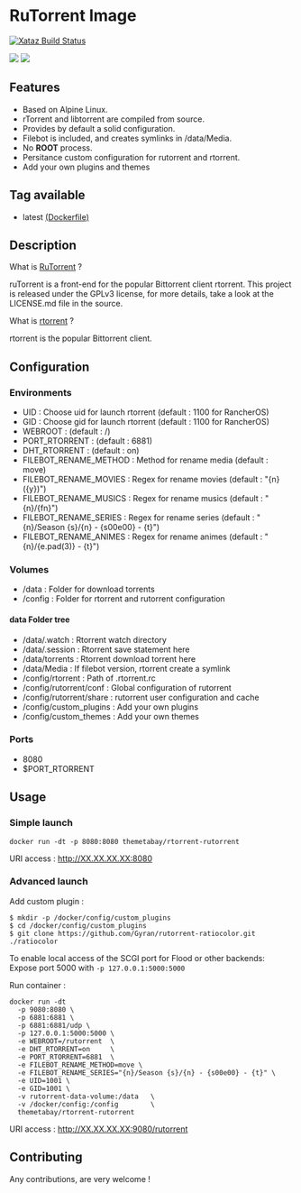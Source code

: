 # RuTorrent Image

[![Xataz Build Status](https://drone.xataz.net/api/badges/xataz/docker-rtorrent-rutorrent/status.svg)](https://drone.xataz.net/xataz/docker-rtorrent-rutorrent)

[![](https://images.microbadger.com/badges/version/themetabay/rtorrent-rutorrent:latest.svg)](https://microbadger.com/images/themetabay/rtorrent-rutorrent:latest "Get your own image badge on microbadger.com")
[![](https://images.microbadger.com/badges/image/themetabay/rtorrent-rutorrent:latest.svg)](https://microbadger.com/images/themetabay/rtorrent-rutorrent:latest "Get your own image badge on microbadger.com")


## Features
* Based on Alpine Linux.
* rTorrent and libtorrent are compiled from source.
* Provides by default a solid configuration.
* Filebot is included, and creates symlinks in /data/Media.
* No **ROOT** process.
* Persitance custom configuration for rutorrent and rtorrent.
* Add your own plugins and themes


## Tag available
* latest [(Dockerfile)](https://github.com/themetabay/docker-rtorrent-rutorrent/Dockerfile)

## Description
What is [RuTorrent](https://github.com/Novik/ruTorrent) ?

ruTorrent is a front-end for the popular Bittorrent client rtorrent.
This project is released under the GPLv3 license, for more details, take a look at the LICENSE.md file in the source.

What is [rtorrent](https://github.com/rakshasa/rtorrent/) ?

rtorrent is the popular Bittorrent client.

## Configuration
### Environments
* UID : Choose uid for launch rtorrent (default : 1100 for RancherOS)
* GID : Choose gid for launch rtorrent (default : 1100 for RancherOS)
* WEBROOT : (default : /)
* PORT_RTORRENT : (default : 6881)
* DHT_RTORRENT : (default : on)
* FILEBOT_RENAME_METHOD : Method for rename media (default : move)
* FILEBOT_RENAME_MOVIES : Regex for rename movies (default : "{n} ({y})")
* FILEBOT_RENAME_MUSICS : Regex for rename musics (default : "{n}/{fn}")
* FILEBOT_RENAME_SERIES : Regex for rename series (default : "{n}/Season {s}/{n} - {s00e00} - {t}")
* FILEBOT_RENAME_ANIMES : Regex for rename animes (default : "{n}/{e.pad(3)} - {t}")

### Volumes
* /data : Folder for download torrents
* /config : Folder for rtorrent and rutorrent configuration

#### data Folder tree
* /data/.watch : Rtorrent watch directory
* /data/.session : Rtorrent save statement here
* /data/torrents : Rtorrent download torrent here
* /data/Media : If filebot version, rtorrent create a symlink
* /config/rtorrent : Path of .rtorrent.rc
* /config/rutorrent/conf : Global configuration of rutorrent
* /config/rutorrent/share : rutorrent user configuration and cache
* /config/custom_plugins : Add your own plugins
* /config/custom_themes : Add your own themes

### Ports
* 8080
* $PORT_RTORRENT

## Usage
### Simple launch
```shell
docker run -dt -p 8080:8080 themetabay/rtorrent-rutorrent
```
URI access : http://XX.XX.XX.XX:8080

### Advanced launch
Add custom plugin :
```shell
$ mkdir -p /docker/config/custom_plugins
$ cd /docker/config/custom_plugins
$ git clone https://github.com/Gyran/rutorrent-ratiocolor.git ./ratiocolor
```
To enable local access of the SCGI port for Flood or other backends:
Expose port 5000 with `-p 127.0.0.1:5000:5000`


Run container :
```shell
docker run -dt 
  -p 9080:8080 \
  -p 6881:6881 \
  -p 6881:6881/udp \
  -p 127.0.0.1:5000:5000 \
  -e WEBROOT=/rutorrent  \
  -e DHT_RTORRENT=on     \
  -e PORT_RTORRENT=6881  \
  -e FILEBOT_RENAME_METHOD=move \
  -e FILEBOT_RENAME_SERIES="{n}/Season {s}/{n} - {s00e00} - {t}" \
  -e UID=1001 \
  -e GID=1001 \
  -v rutorrent-data-volume:/data   \
  -v /docker/config:/config        \
  themetabay/rtorrent-rutorrent
```
URI access : http://XX.XX.XX.XX:9080/rutorrent

## Contributing
Any contributions, are very welcome !
